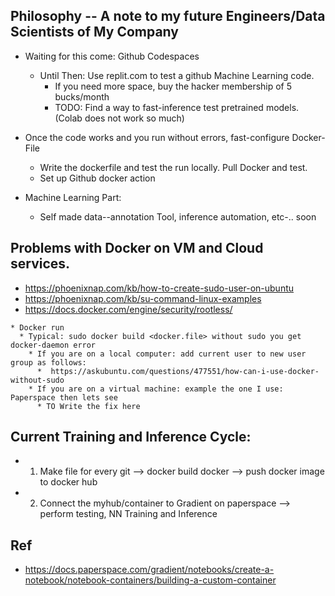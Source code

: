 ## Philosophy -- A note to my future Engineers/Data Scientists of My Company
   * Waiting for this come: Github Codespaces
     * Until Then: Use replit.com to test a github Machine Learning code.
        * If you need more space, buy the hacker membership of 5 bucks/month
        * TODO: Find a way to fast-inference test pretrained models. (Colab does not work so much)


   * Once the code works and you run without errors, fast-configure Docker-File
     * Write the dockerfile and test the run locally. Pull Docker and test.
     * Set up Github docker action

   * Machine Learning Part:
     * Self made data--annotation Tool, inference automation, etc-.. soon

## Problems with Docker on VM and Cloud services.
   * https://phoenixnap.com/kb/how-to-create-sudo-user-on-ubuntu
   * https://phoenixnap.com/kb/su-command-linux-examples
   * https://docs.docker.com/engine/security/rootless/

    * Docker run
      * Typical: sudo docker build <docker.file> without sudo you get docker-daemon error
        * If you are on a local computer: add current user to new user group as follows:
          *  https://askubuntu.com/questions/477551/how-can-i-use-docker-without-sudo
        * If you are on a virtual machine: example the one I use: Paperspace then lets see
          * TO Write the fix here  


## Current Training and Inference Cycle:
   * 1) Make <docker> file for every git --> docker build docker --> push docker image to docker hub
   * 2) Connect the myhub/container to Gradient on paperspace --> perform testing, NN Training and Inference


## Ref
   * https://docs.paperspace.com/gradient/notebooks/create-a-notebook/notebook-containers/building-a-custom-container
